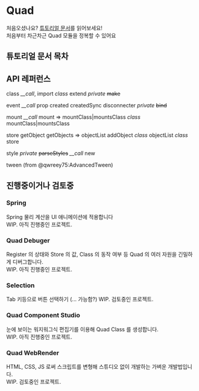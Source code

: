 
# Quad

처음오셨나요? [튜토리얼 문서](kr/tutorial/0gettingStarted)를 읽어보세요!  
처음부터 차근차근 Quad 모듈을 정복할 수 있어요  

## 튜토리얼 문서 목차

## API 레퍼런스

class
    *__call*, import
    *class* extend
    *private* ~~make~~

event
    *__call*
    prop
    created
    createdSync
    disconnecter
    *private* ~~bind~~

mount
    *__call* mount => mountClass|mountsClass
    *class* mountClass|mountsClass

store
    getObject
    getObjects => objectList
    addObject
    *class* objectList
    *class* store

style
    *private* ~~parseStyles~~
    *__call* new

tween (from @qwreey75:AdvancedTween)

## 진행중이거나 검토중

### Spring

Spring 물리 계산을 UI 애니메이션에 적용합니다  
WIP. 아직 진행중인 프로젝트.  

### Quad Debuger

Register 의 상태와 Store 의 값, Class 의 동작 여부 등 Quad 의 여러 자원을 긴밀하게 디버그합니다.  
WIP. 아직 진행중인 프로젝트.  

### Selection

Tab 키등으로 버튼 선택하기 (... 가능함?)
WIP. 검토중인 프로젝트.  

### Quad Component Studio

눈에 보이는 워지워그식 편집기를 이용해 Quad Class 를 생성합니다.  
WIP. 아직 진행중인 프로젝트.  

### Quad WebRender

HTML, CSS, JS 로써 스크립트를 변형해 스튜디오 없이 개발하는 가벼운 개발법입니다.  
WIP. 검토중인 프로젝트.  
